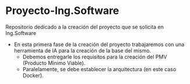 # Proyecto-Ing.Software
Repositorio dedicado a la creación del proyecto que se solicita en Ing.Software

- En esta primera fase de la creación del proyecto trabajaremos con una herramienta de IA para la creación de la base del mismo.
    - Debemos entregarle los requisitos para la creación del PMV (Producto Mínimo Viable).
    - Paralelamente, se debe establecer la arquitectura (en este caso Docker).
